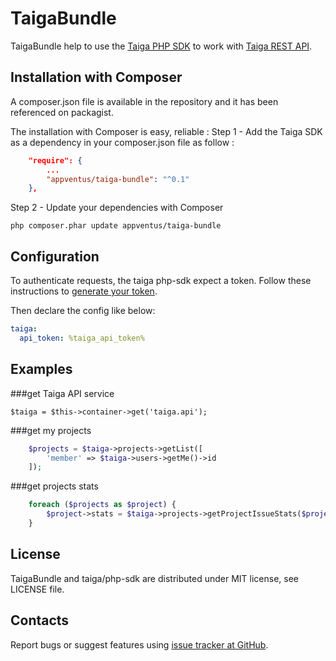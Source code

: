 TaigaBundle
=================================================
TaigaBundle help to use the [Taiga PHP SDK](https://github.com/AppVentus/taiga-php-sdk) to work with
[Taiga REST API](https://taigaio.github.io/taiga-doc/dist/api.html).


Installation with Composer
-------------------------------------------------
A composer.json file is available in the repository and it has been referenced on packagist. 

The installation with Composer is easy, reliable : 
Step 1 - Add the Taiga SDK as a dependency in your composer.json file as follow :
```json
    "require": {
        ...
        "appventus/taiga-bundle": "^0.1"
    },
```

Step 2 - Update your dependencies with Composer

    php composer.phar update appventus/taiga-bundle

Configuration
-------------------------------------------------

To authenticate requests, the taiga php-sdk expect a token.
Follow these instructions to [generate your token](https://taigaio.github.io/taiga-doc/dist/api.html#auth-normal-login).

Then declare the config like below:

```yml
taiga:
  api_token: %taiga_api_token%
```


Examples
-------------------------------------------------

###get Taiga API service

    $taiga = $this->container->get('taiga.api');


###get my projects

```php
    $projects = $taiga->projects->getList([
        'member' => $taiga->users->getMe()->id
    ]);
```

###get projects stats

```php
    foreach ($projects as $project) {
        $project->stats = $taiga->projects->getProjectIssueStats($project->id);
    }
```

License
-------------------------------------------------
TaigaBundle and taiga/php-sdk are distributed under MIT license, see LICENSE file.


Contacts
-------------------------------------------------
Report bugs or suggest features using
[issue tracker at GitHub](https://github.com/AppVentus/TaigaBundle/issues).